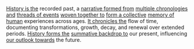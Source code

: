
[History is the](2/3/2/3/3/1/.History) recorded past, a [narrative formed from](3/2/1/3/1/2/1/2/.Narrative) [multiple chronologies and](3/3/2/2/3/1/.Disjointed%20Timelines) [threads of events](1/2/2/3/3/1/.Event) [woven together to](3/1/1/1/1/2/3/3/2/1/.Textile%20Crafts) [form a collective](3/1/3/3/1/2/2/3/3/3/.Collective%20Consumption) [memory of human](2/1/3/2/2/.Memory) experiences across ages. [It chronicles the](3/3/2/2/2/.Cyclical%20Narratives) flow of time, documenting transformations, growth, decay, and renewal over extended periods. [History forms the](2/3/2/3/3/1/.History) [summative backdrop to](1/3/1/1/1/3/2/2/_Series-Parallel) our present, influencing [our outlook towards](2/1/2/3/2/.Pessimism) the future.

